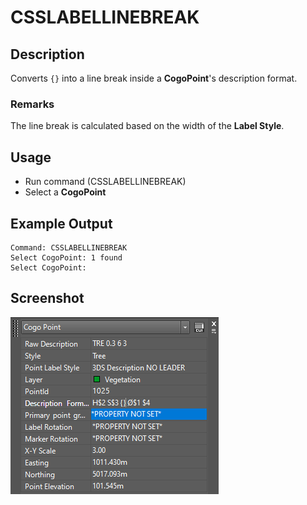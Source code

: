 # CSSLABELLINEBREAK

## Description

Converts `{}` into a line break inside a **CogoPoint**'s description format.

### Remarks

The line break is calculated based on the width of the **Label Style**.

## Usage

* Run command (CSSLABELLINEBREAK)
* Select a **CogoPoint**

## Example Output

```
Command: CSSLABELLINEBREAK
Select CogoPoint: 1 found
Select CogoPoint:
```

## Screenshot

![Line break example](../../../images/screenshots/linebreakexample.png)